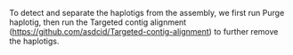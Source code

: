 To detect and separate the haplotigs from the assembly, we first run Purge haplotig, then run the Targeted contig alignment (https://github.com/asdcid/Targeted-contig-alignment) to further remove the haplotigs.
